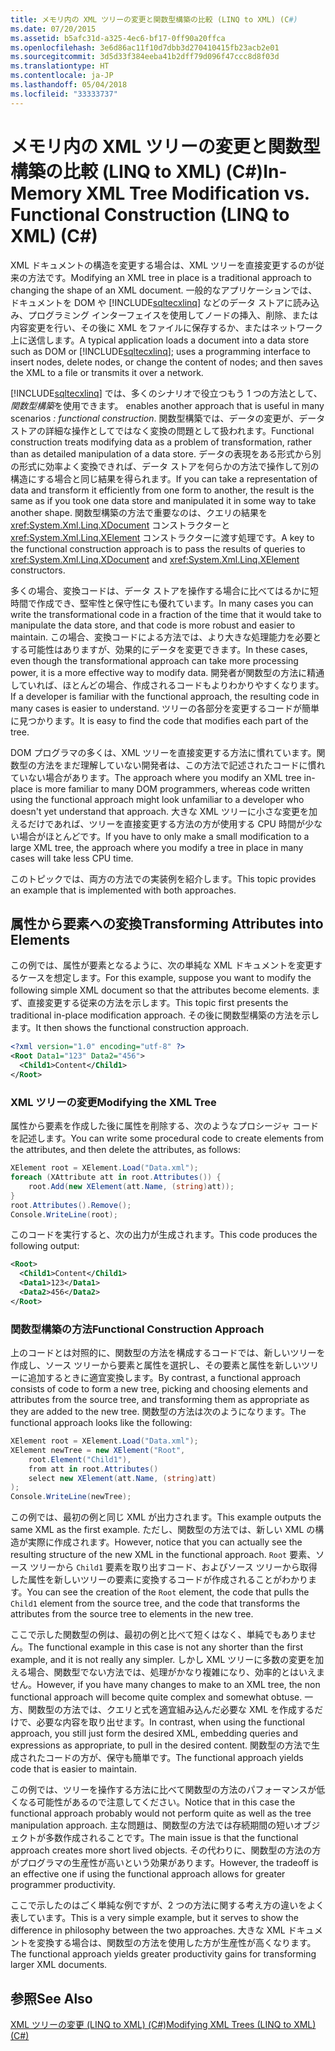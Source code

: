 ```yaml
---
title: メモリ内の XML ツリーの変更と関数型構築の比較 (LINQ to XML) (C#)
ms.date: 07/20/2015
ms.assetid: b5afc31d-a325-4ec6-bf17-0ff90a20ffca
ms.openlocfilehash: 3e6d86ac11f10d7dbb3d270410415fb23acb2e01
ms.sourcegitcommit: 3d5d33f384eeba41b2dff79d096f47ccc8d8f03d
ms.translationtype: HT
ms.contentlocale: ja-JP
ms.lasthandoff: 05/04/2018
ms.locfileid: "33333737"
---
```

# <a name="in-memory-xml-tree-modification-vs-functional-construction-linq-to-xml-c"></a><span data-ttu-id="ad3f5-102">メモリ内の XML ツリーの変更と関数型構築の比較 (LINQ to XML) (C#)</span><span class="sxs-lookup"><span data-stu-id="ad3f5-102">In-Memory XML Tree Modification vs. Functional Construction (LINQ to XML) (C#)</span></span>
<span data-ttu-id="ad3f5-103">XML ドキュメントの構造を変更する場合は、XML ツリーを直接変更するのが従来の方法です。</span><span class="sxs-lookup"><span data-stu-id="ad3f5-103">Modifying an XML tree in place is a traditional approach to changing the shape of an XML document.</span></span> <span data-ttu-id="ad3f5-104">一般的なアプリケーションでは、ドキュメントを DOM や [!INCLUDE[sqltecxlinq](~/includes/sqltecxlinq-md.md)] などのデータ ストアに読み込み、プログラミング インターフェイスを使用してノードの挿入、削除、または内容変更を行い、その後に XML をファイルに保存するか、またはネットワーク上に送信します。</span><span class="sxs-lookup"><span data-stu-id="ad3f5-104">A typical application loads a document into a data store such as DOM or [!INCLUDE[sqltecxlinq](~/includes/sqltecxlinq-md.md)]; uses a programming interface to insert nodes, delete nodes, or change the content of nodes; and then saves the XML to a file or transmits it over a network.</span></span>  
  
 [!INCLUDE[sqltecxlinq](~/includes/sqltecxlinq-md.md)]<span data-ttu-id="ad3f5-105"> では、多くのシナリオで役立つもう 1 つの方法として、*関数型構築*を使用できます。</span><span class="sxs-lookup"><span data-stu-id="ad3f5-105"> enables another approach that is useful in many scenarios *: functional construction*.</span></span> <span data-ttu-id="ad3f5-106">関数型構築では、データの変更が、データ ストアの詳細な操作としてではなく変換の問題として扱われます。</span><span class="sxs-lookup"><span data-stu-id="ad3f5-106">Functional construction treats modifying data as a problem of transformation, rather than as detailed manipulation of a data store.</span></span> <span data-ttu-id="ad3f5-107">データの表現をある形式から別の形式に効率よく変換できれば、データ ストアを何らかの方法で操作して別の構造にする場合と同じ結果を得られます。</span><span class="sxs-lookup"><span data-stu-id="ad3f5-107">If you can take a representation of data and transform it efficiently from one form to another, the result is the same as if you took one data store and manipulated it in some way to take another shape.</span></span> <span data-ttu-id="ad3f5-108">関数型構築の方法で重要なのは、クエリの結果を <xref:System.Xml.Linq.XDocument> コンストラクターと <xref:System.Xml.Linq.XElement> コンストラクターに渡す処理です。</span><span class="sxs-lookup"><span data-stu-id="ad3f5-108">A key to the functional construction approach is to pass the results of queries to <xref:System.Xml.Linq.XDocument> and <xref:System.Xml.Linq.XElement> constructors.</span></span>  
  
 <span data-ttu-id="ad3f5-109">多くの場合、変換コードは、データ ストアを操作する場合に比べてはるかに短時間で作成でき、堅牢性と保守性にも優れています。</span><span class="sxs-lookup"><span data-stu-id="ad3f5-109">In many cases you can write the transformational code in a fraction of the time that it would take to manipulate the data store, and that code is more robust and easier to maintain.</span></span> <span data-ttu-id="ad3f5-110">この場合、変換コードによる方法では、より大きな処理能力を必要とする可能性はありますが、効果的にデータを変更できます。</span><span class="sxs-lookup"><span data-stu-id="ad3f5-110">In these cases, even though the transformational approach can take more processing power, it is a more effective way to modify data.</span></span> <span data-ttu-id="ad3f5-111">開発者が関数型の方法に精通していれば、ほとんどの場合、作成されるコードもよりわかりやすくなります。</span><span class="sxs-lookup"><span data-stu-id="ad3f5-111">If a developer is familiar with the functional approach, the resulting code in many cases is easier to understand.</span></span> <span data-ttu-id="ad3f5-112">ツリーの各部分を変更するコードが簡単に見つかります。</span><span class="sxs-lookup"><span data-stu-id="ad3f5-112">It is easy to find the code that modifies each part of the tree.</span></span>  
  
 <span data-ttu-id="ad3f5-113">DOM プログラマの多くは、XML ツリーを直接変更する方法に慣れています。関数型の方法をまだ理解していない開発者は、この方法で記述されたコードに慣れていない場合があります。</span><span class="sxs-lookup"><span data-stu-id="ad3f5-113">The approach where you modify an XML tree in-place is more familiar to many DOM programmers, whereas code written using the functional approach might look unfamiliar to a developer who doesn't yet understand that approach.</span></span> <span data-ttu-id="ad3f5-114">大きな XML ツリーに小さな変更を加えるだけであれば、ツリーを直接変更する方法の方が使用する CPU 時間が少ない場合がほとんどです。</span><span class="sxs-lookup"><span data-stu-id="ad3f5-114">If you have to only make a small modification to a large XML tree, the approach where you modify a tree in place in many cases will take less CPU time.</span></span>  
  
 <span data-ttu-id="ad3f5-115">このトピックでは、両方の方法での実装例を紹介します。</span><span class="sxs-lookup"><span data-stu-id="ad3f5-115">This topic provides an example that is implemented with both approaches.</span></span>  
  
## <a name="transforming-attributes-into-elements"></a><span data-ttu-id="ad3f5-116">属性から要素への変換</span><span class="sxs-lookup"><span data-stu-id="ad3f5-116">Transforming Attributes into Elements</span></span>  
 <span data-ttu-id="ad3f5-117">この例では、属性が要素となるように、次の単純な XML ドキュメントを変更するケースを想定します。</span><span class="sxs-lookup"><span data-stu-id="ad3f5-117">For this example, suppose you want to modify the following simple XML document so that the attributes become elements.</span></span> <span data-ttu-id="ad3f5-118">まず、直接変更する従来の方法を示します。</span><span class="sxs-lookup"><span data-stu-id="ad3f5-118">This topic first presents the traditional in-place modification approach.</span></span> <span data-ttu-id="ad3f5-119">その後に関数型構築の方法を示します。</span><span class="sxs-lookup"><span data-stu-id="ad3f5-119">It then shows the functional construction approach.</span></span>  
  
```xml  
<?xml version="1.0" encoding="utf-8" ?>  
<Root Data1="123" Data2="456">  
  <Child1>Content</Child1>  
</Root>  
```  
  
### <a name="modifying-the-xml-tree"></a><span data-ttu-id="ad3f5-120">XML ツリーの変更</span><span class="sxs-lookup"><span data-stu-id="ad3f5-120">Modifying the XML Tree</span></span>  
 <span data-ttu-id="ad3f5-121">属性から要素を作成した後に属性を削除する、次のようなプロシージャ コードを記述します。</span><span class="sxs-lookup"><span data-stu-id="ad3f5-121">You can write some procedural code to create elements from the attributes, and then delete the attributes, as follows:</span></span>  
  
```csharp  
XElement root = XElement.Load("Data.xml");  
foreach (XAttribute att in root.Attributes()) {  
    root.Add(new XElement(att.Name, (string)att));  
}  
root.Attributes().Remove();  
Console.WriteLine(root);  
```  
  
 <span data-ttu-id="ad3f5-122">このコードを実行すると、次の出力が生成されます。</span><span class="sxs-lookup"><span data-stu-id="ad3f5-122">This code produces the following output:</span></span>  
  
```xml  
<Root>  
  <Child1>Content</Child1>  
  <Data1>123</Data1>  
  <Data2>456</Data2>  
</Root>  
```  
  
### <a name="functional-construction-approach"></a><span data-ttu-id="ad3f5-123">関数型構築の方法</span><span class="sxs-lookup"><span data-stu-id="ad3f5-123">Functional Construction Approach</span></span>  
 <span data-ttu-id="ad3f5-124">上のコードとは対照的に、関数型の方法を構成するコードでは、新しいツリーを作成し、ソース ツリーから要素と属性を選択し、その要素と属性を新しいツリーに追加するときに適宜変換します。</span><span class="sxs-lookup"><span data-stu-id="ad3f5-124">By contrast, a functional approach consists of code to form a new tree, picking and choosing elements and attributes from the source tree, and transforming them as appropriate as they are added to the new tree.</span></span> <span data-ttu-id="ad3f5-125">関数型の方法は次のようになります。</span><span class="sxs-lookup"><span data-stu-id="ad3f5-125">The functional approach looks like the following:</span></span>  
  
```csharp  
XElement root = XElement.Load("Data.xml");  
XElement newTree = new XElement("Root",  
    root.Element("Child1"),  
    from att in root.Attributes()  
    select new XElement(att.Name, (string)att)  
);  
Console.WriteLine(newTree);  
```  
  
 <span data-ttu-id="ad3f5-126">この例では、最初の例と同じ XML が出力されます。</span><span class="sxs-lookup"><span data-stu-id="ad3f5-126">This example outputs the same XML as the first example.</span></span> <span data-ttu-id="ad3f5-127">ただし、関数型の方法では、新しい XML の構造が実際に作成されます。</span><span class="sxs-lookup"><span data-stu-id="ad3f5-127">However, notice that you can actually see the resulting structure of the new XML in the functional approach.</span></span> <span data-ttu-id="ad3f5-128">`Root` 要素、ソース ツリーから `Child1` 要素を取り出すコード、およびソース ツリーから取得した属性を新しいツリーの要素に変換するコードが作成されることがわかります。</span><span class="sxs-lookup"><span data-stu-id="ad3f5-128">You can see the creation of the `Root` element, the code that pulls the `Child1` element from the source tree, and the code that transforms the attributes from the source tree to elements in the new tree.</span></span>  
  
 <span data-ttu-id="ad3f5-129">ここで示した関数型の例は、最初の例と比べて短くはなく、単純でもありません。</span><span class="sxs-lookup"><span data-stu-id="ad3f5-129">The functional example in this case is not any shorter than the first example, and it is not really any simpler.</span></span> <span data-ttu-id="ad3f5-130">しかし XML ツリーに多数の変更を加える場合、関数型でない方法では、処理がかなり複雑になり、効率的とはいえません。</span><span class="sxs-lookup"><span data-stu-id="ad3f5-130">However, if you have many changes to make to an XML tree, the non functional approach will become quite complex and somewhat obtuse.</span></span> <span data-ttu-id="ad3f5-131">一方、関数型の方法では、クエリと式を適宜組み込んだ必要な XML を作成するだけで、必要な内容を取り出せます。</span><span class="sxs-lookup"><span data-stu-id="ad3f5-131">In contrast, when using the functional approach, you still just form the desired XML, embedding queries and expressions as appropriate, to pull in the desired content.</span></span> <span data-ttu-id="ad3f5-132">関数型の方法で生成されたコードの方が、保守も簡単です。</span><span class="sxs-lookup"><span data-stu-id="ad3f5-132">The functional approach yields code that is easier to maintain.</span></span>  
  
 <span data-ttu-id="ad3f5-133">この例では、ツリーを操作する方法に比べて関数型の方法のパフォーマンスが低くなる可能性があるので注意してください。</span><span class="sxs-lookup"><span data-stu-id="ad3f5-133">Notice that in this case the functional approach probably would not perform quite as well as the tree manipulation approach.</span></span> <span data-ttu-id="ad3f5-134">主な問題は、関数型の方法では存続期間の短いオブジェクトが多数作成されることです。</span><span class="sxs-lookup"><span data-stu-id="ad3f5-134">The main issue is that the functional approach creates more short lived objects.</span></span> <span data-ttu-id="ad3f5-135">その代わりに、関数型の方法の方がプログラマの生産性が高いという効果があります。</span><span class="sxs-lookup"><span data-stu-id="ad3f5-135">However, the tradeoff is an effective one if using the functional approach allows for greater programmer productivity.</span></span>  
  
 <span data-ttu-id="ad3f5-136">ここで示したのはごく単純な例ですが、2 つの方法に関する考え方の違いをよく表しています。</span><span class="sxs-lookup"><span data-stu-id="ad3f5-136">This is a very simple example, but it serves to show the difference in philosophy between the two approaches.</span></span> <span data-ttu-id="ad3f5-137">大きな XML ドキュメントを変換する場合は、関数型の方法を使用した方が生産性が高くなります。</span><span class="sxs-lookup"><span data-stu-id="ad3f5-137">The functional approach yields greater productivity gains for transforming larger XML documents.</span></span>  
  
## <a name="see-also"></a><span data-ttu-id="ad3f5-138">参照</span><span class="sxs-lookup"><span data-stu-id="ad3f5-138">See Also</span></span>  
 [<span data-ttu-id="ad3f5-139">XML ツリーの変更 (LINQ to XML) (C#)</span><span class="sxs-lookup"><span data-stu-id="ad3f5-139">Modifying XML Trees (LINQ to XML) (C#)</span></span>](../../../../csharp/programming-guide/concepts/linq/modifying-xml-trees-linq-to-xml.md)
